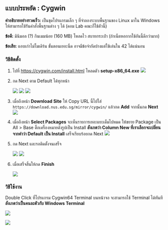 ## แบบประหยัด : Cygwin

**คำอธิบายอย่างรวดเร็ว:** เป็นชุดโปรแกรมเล็ก ๆ ที่จำลองระบบพื้นฐานของ Linux มาใน Windows ให้สามารถใช้รันคำสั่งพื้นฐานต่าง ๆ ได้ (คอม Lab คณะก็ใช้ตัวนี้)

**ข้อดี:** มินิมอล (?) กินเมมน้อย (160 MB) โหลดไว สบายกระเป๋า (ถ้าเน็ตหอกากใช้อันนี้ดีกว่ามาก)

**ข้อเสีย:** แอบเก่าไม่โมเดิร์น ขั้นตอนเยอะนิ้ด อาจมีข้อจำกัดบ้างแต่ใช้เล่นใน 42 ได้แน่นอน

### วิธีติดตั้ง

1. ไปที่ https://cygwin.com/install.html โหลดตัว **setup-x86_64.exe**
	![](../public/screenshots/Pasted%20image%2020241216232804.png)
2. กด Next ตาม Default ได้ทุกหน้า
	
	![](../public/screenshots/Pasted%20image%2020241216232850.png)
	![](../public/screenshots/Pasted%20image%2020241216232927.png)
	![](../public/screenshots/Pasted%20image%2020241216233003.png)
4. เมื่อถึงหน้า **Download Site** ให้ Copy URL นี้ไปใส่ `https://download.nus.edu.sg/mirror/cygwin/` แล้วกด **Add** จากนั้นกด **Next**
	![](../public/screenshots/Pasted%20image%2020241216233330.png)
5. เมื่อถึงหน้า **Select Packages** จะเห็นรายการเยอะแยะเต็มไปหมด ให้ขยาย Package เป็น All > Base ติ๊กเครื่องหมายดังรูปเป็น Install **สังเกตว่า Column New  ที่เราเลือกจะเปลี่ยนจากคำว่า Default เป็น Install** เสร็จเรียบร้อยกด Next
	![](../public/screenshots/Pasted%20image%2020241216233958.png)
6. กด Next และรอติดตั้งจนเสร็จ
	
	![](../public/screenshots/Pasted%20image%2020241216234202.png)
	![](../public/screenshots/Pasted%20image%2020241216234206.png)
8. เมื่อเสร็จสิ้นให้กด **Finish**
	
	![](../public/screenshots/Pasted%20image%2020241216234339.png)

### วิธีใช้งาน

Double Click ที่โปรแกรม Cygwin64 Terminal บนหน้าจอ จะสามารถใช้ Terminal ได้ทันที **สังเกตว่าเป็นคนละตัวกับ Windows Terminal**

![](../public/screenshots/Pasted%20image%2020241216234406.png)

![](../public/screenshots/Pasted%20image%2020241216235114.png)
